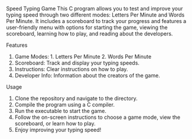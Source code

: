 Speed Typing Game
This C program allows you to test and improve your typing speed through two different modes: Letters Per Minute and Words Per Minute. It includes a scoreboard to track your progress and features a user-friendly menu with options for starting the game, viewing the scoreboard, learning how to play, and reading about the developers.

Features
  1. Game Modes:
    1. Letters Per Minute
    2. Words Per Minute
  2. Scoreboard: Track and display your typing speeds.
  3. Instructions: Clear instructions on how to play.
  4. Developer Info: Information about the creators of the game.

Usage
  1. Clone the repository and navigate to the directory.
  2. Compile the program using a C compiler.
  3. Run the executable to start the game.
  4. Follow the on-screen instructions to choose a game mode, view the scoreboard, or learn how to play.
  5. Enjoy improving your typing speed!






